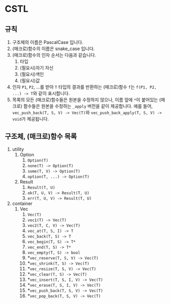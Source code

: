 # CSTL

## 규칙

1. 구조체의 이름은 PascalCase 입니다.
2. (매크로)함수의 이름은 snake_case 입니다.
3. (매크로)함수의 인자 순서는 다음과 같습니다.
   1. 타입
   2. (필요시)자기 자신
   3. (필요시)색인
   4. (필요시)값
3. 인자 `P1`, `P2`, ...를 받아 `T` 타입의 결과를 반환하는 (매크로)함수 `f`는 `f(P1, P2, ...) -> T`와 같이 표시합니다.
4. 목록의 모든 (매크로)함수들은 원본을 수정하지 않으나, 이름 앞에 `*`이 붙어있는 (매크로) 함수들은 원본을 수정하는 `_apply` 버전을 같이 제공합니다. 예를 들어, `vec_push_back(T, S, V) -> Vec(T)`와 `vec_push_back_apply(T, S, V) -> void`가 제공됩니다.


## 구조체, (매크로)함수 목록

1. utility
    1. Option
        1. `Option(T)`
        2. `none(T) -> Option(T)`
        3. `some(T, V) -> Option(T)`
        4. `option(T, ...) -> Option(T)`
    2. Result
        1. `Result(T, U)`
        2. `ok(T, U, V) -> Result(T, U)`
        3. `err(T, U, V) -> Result(T, U)`
2. container
    1. Vec
        1. `Vec(T)`
        2. `vec1(T) -> Vec(T)`
        3. `vec2(T, C, V) -> Vec(T)`
        4. `vec_at(T, S, I) -> T`
        5. `vec_back(T, S) -> T`
        6. `vec_begin(T, S) -> T*`
        7. `vec_end(T, S) -> T*`
        8. `vec_empty(T, S) -> bool`
        9. *`vec_reserve(T, S, V) -> Vec(T)`
        10. *`vec_shrink(T, S) -> Vec(T)`
        11. *`vec_resize(T, S, V) -> Vec(T)`
        12. *`vec_clear(T, S) -> Vec(T)`
        13. *`vec_insert(T, S, I, V) -> Vec(T)`
        14. *`vec_erase(T, S, I, V) -> Vec(T)`
        15. *`vec_push_back(T, S, V) -> Vec(T)`
        16. *`vec_pop_back(T, S, V) -> Vec(T)`
